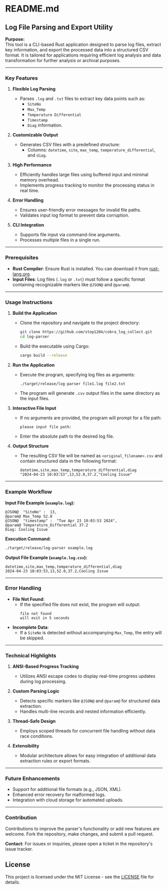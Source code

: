 # README.md

## Log File Parsing and Export Utility

**Purpose:**  
This tool is a CLI-based Rust application designed to parse log files, extract key information, and export the processed data into a structured CSV format. It is tailored for applications requiring efficient log analysis and data transformation for further analysis or archival purposes.

---

### Key Features

1. **Flexible Log Parsing**
    - Parses `.log` and `.txt` files to extract key data points such as:
        - `SiteNo`
        - `Max_Temp`
        - `Temperature Differential`
        - `Timestamp`
        - `Diag` information.

2. **Customizable Output**
    - Generates CSV files with a predefined structure:
        - Columns: `datetime`, `site`, `max_temp`, `temperature_differential`, and `diag`.

3. **High Performance**
    - Efficiently handles large files using buffered input and minimal memory overhead.
    - Implements progress tracking to monitor the processing status in real time.

4. **Error Handling**
    - Ensures user-friendly error messages for invalid file paths.
    - Validates input log format to prevent data corruption.

5. **CLI Integration**
    - Supports file input via command-line arguments.
    - Processes multiple files in a single run.

---

### Prerequisites

- **Rust Compiler**: Ensure Rust is installed. You can download it from [rust-lang.org](https://www.rust-lang.org/).
- **Input Files**: Log files (`.log` or `.txt`) must follow a specific format containing recognizable markers like `@JSON@` and `@param@`.

---

### Usage Instructions

1. **Build the Application**
    - Clone the repository and navigate to the project directory:
      ```bash
      git clone https://github.com/stop1204/cobra_log_collect.git
      cd log-parser
      ```
    - Build the executable using Cargo:
      ```bash
      cargo build --release
      ```

2. **Run the Application**
    - Execute the program, specifying log files as arguments:
      ```bash
      ./target/release/log-parser file1.log file2.txt
      ```
    - The program will generate `.csv` output files in the same directory as the input files.

3. **Interactive File Input**
    - If no arguments are provided, the program will prompt for a file path:
      ```text
      please input file path:
      ```
    - Enter the absolute path to the desired log file.

4. **Output Structure**
    - The resulting CSV file will be named as `<original_filename>.csv` and contain structured data in the following format:
      ```csv
      datetime,site,max_temp,temperature_differential,diag
      "2024-04-23 10:03:53",13,52.0,37.2,"Cooling Issue"
      ```

---

### Example Workflow

**Input File Example (`example.log`):**
```text
@JSON@  "SiteNo" :  13,
@param@ Max_Temp 52.0
@JSON@  "timestamp" :  "Tue Apr 23 10:03:53 2024",
@param@ Temperature_Differential 37.2
Diag: Cooling Issue
```

**Execution Command:**
```bash
./target/release/log-parser example.log
```

**Output File Example (`example.log.csv`):**
```csv
datetime,site,max_temp,temperature_differential,diag
2024-04-23 10:03:53,13,52.0,37.2,Cooling Issue
```

---

### Error Handling

- **File Not Found**:
    - If the specified file does not exist, the program will output:
      ```text
      file not found
      will exit in 5 seconds
      ```
- **Incomplete Data**:
    - If a `SiteNo` is detected without accompanying `Max_Temp`, the entry will be skipped.

---

### Technical Highlights

1. **ANSI-Based Progress Tracking**
    - Utilizes ANSI escape codes to display real-time progress updates during log processing.

2. **Custom Parsing Logic**
    - Detects specific markers like `@JSON@` and `@param@` for structured data extraction.
    - Handles multi-line records and nested information efficiently.

3. **Thread-Safe Design**
    - Employs scoped threads for concurrent file handling without data race conditions.

4. **Extensibility**
    - Modular architecture allows for easy integration of additional data extraction rules or export formats.

---

### Future Enhancements

- Support for additional file formats (e.g., JSON, XML).
- Enhanced error recovery for malformed logs.
- Integration with cloud storage for automated uploads.

---

### Contribution

Contributions to improve the parser's functionality or add new features are welcome. Fork the repository, make changes, and submit a pull request.

**Contact**: For issues or inquiries, please open a ticket in the repository's issue tracker.

## License
This project is licensed under the MIT License - see the [LICENSE](LICENSE) file for details.